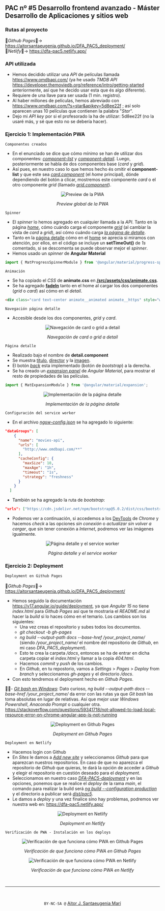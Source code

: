 ## PAC nº #5 Desarrollo frontend avanzado - Máster Desarrollo de Aplicaciones y sitios web

### Rutas al proyecto
🔗*Github Pages*🔗-> https://aitorsantaeugenia.github.io/DFA_PAC5_deployment/ <br>
🔗*Netlify*🔗-> https://dfa-pac5.netlify.app/

### API utilizada
- Hemos decidido utilizar una *API* de películas llamada https://www.omdbapi.com/ (ya he usado *TMDB API* https://developer.themoviedb.org/reference/intro/getting-started anteriormente, así que he decido usar esta que és algo diferente).
- Requiere de una llave para ser usada (1 min. registro).
- Al haber millones de películas, hemos abreviado con https://www.omdbapi.com/?s=star&apikey=5d8ee22f ; así solo aparecen unas 10 películas que contienen la palabra "*Star*".
- Dejo mi *API key* por si el profesorado la ha de utilizar: 5d8ee22f (no la usaré más, y sé que esto no se debería hacer).

### Ejercicio 1: Implementación PWA
<code>Componentes creados</code>
- En el enunciado se dice que cómo mínimo se han de utilizar dos componentes: <ins>*component-list*</ins> y <ins>*component-detail*</ins>. Luego, posteriormente se habla de dos componentes base (*card* y *grid*).
- Así pues, en nuestro caso lo que hemos hecho és omitir el **component-list** y que este sea <ins>*card.component*</ins> (el *home* principal), dónde dependiendo del botón a clicar, mostremos este componente *card* o el otro componente *grid* (llamado <ins>*grid.component*</ins>).

<div align="center">
<img alt="Preview de la PWA" src="./Practica/pac5/src/assets/images/img1.gif"   />
<p><i>Preview global de la PWA</i></p>
</div>

<code>Spinner</code>

- El *spinner* lo hemos agregado en cualquier llamada a la *API*. Tanto en la página <ins>*home*</ins>, cómo cuándo carga el componente <ins>*grid*</ins> (al cambiar la vista de *card* a *grid*), así cómo cuándo carga <ins>*la página de detalle*</ins>.
- Tanto en la <ins>página detalle</ins> cómo en el <ins>home</ins> se aprecia si miramos con atención, por ellos, en el código se incluye un **setTimeOut()** de *1s* comentado, si se descomenta se puede observar mejor el *spinner*.
- Hemos usado un *spinner* de **Angular Material**

```ts
import { MatProgressSpinnerModule } from '@angular/material/progress-spinner';
```

<code>Animación</code>

- Se ha copiado el *CSS* de **animate.css** en <ins>**/src/assets/css/animate.css**</ins>.
- Se ha agregado <ins>**fadeIn**</ins> tanto en el home al cargar los dos componentes (*grid* o *card*) así cómo en el *detail*.

```html
<div class="card text-center animate__animated animate__https" style="width: 50%;">
```

<code>Navegación página detalle</code>
- Accesible desde los dos componentes, *grid* y *card*.

<div align="center">
<img alt="Navegación de card o grid a detail" src="./Practica/pac5/src/assets/images/img2.gif"   />
<p><i>Navegación de card o grid a detail</i></p>
</div>

<code>Página detalle</code>

- Realizado bajo el nombre de **detail.component**
- Se muestra <ins>título</ins>, <ins>director</ins> y la <ins>imagen</ins>.
- El botón <ins>*back*</ins> esta implementado (botón de *bootstrap*) a la derecha.
- Se ha creado un <ins>*expansion panel*</ins> de *Angular Material*, para mostrar el resto de propiedades de las películas.

```ts
import { MatExpansionModule } from '@angular/material/expansion';
```

<div align="center">
<img alt="Implementación de la página detalle" src="./Practica/pac5/src/assets/images/img3.gif"   />
<p><i>Implementación de la página detalle</i></p>
</div>

<code>Configuración del service worker</code>

- En el archivo <ins>*ngsw-config.json*</ins> se ha agregado lo siguiente:

```json
"dataGroups": [
    {
      "name": "movies-api",
      "urls": [
        "http://www.omdbapi.com/**"
      ],
      "cacheConfig": {
        "maxSize": 10,
        "maxAge": "1h",
        "timeout": "1s",
        "strategy": "freshness"
      }
    }
  ]
```

- También se ha agregado la ruta de *bootstrap*:

```json
"urls": ["https://cdn.jsdelivr.net/npm/bootstrap@5.0.2/dist/css/bootstrap.min.css"]
```

- Podemos ver a continuación, si accedemos a los <ins>DevTools</ins> de *Chrome* y hacemos *check* a las opciones *sin conexión* o *actualizar sin volver a cargar*, que sin tener conexión a *Internet*, podremos ver las imágenes igualmente.

<div align="center">
<img alt="Página detalle y el service worker" src="./Practica/pac5/src/assets/images/img4.gif"   />
<p><i>Página detalle y el service worker</i></p>
</div>

###  Ejercicio 2: Deployment
<code>Deployment en Github Pages</code><br><br>
🔗*Github Pages*🔗-> https://aitorsantaeugenia.github.io/DFA_PAC5_deployment/
- Hemos seguido la documentación https://v17.angular.io/guide/deployment, ya que *Angular 15* no tiene *index.html* para *Github* *Pages* así que te mostraria el *README.md* al hacer la *build* si lo haces cómo en el temario. Los cambios son los siguientes:
    - Una vez creas el repositorio y subes todos los documentos.
    - *git checkout -b gh-pages*
    - *ng build --output-path docs --base-href /your_project_name/* (siendo */your_project_name/* el nombre del repositorio de *Github*, en mi caso *DFA_PAC5_deployment*).
    - Esto te crea la carpeta */docs*, entonces se ha de entrar en dicha carpeta copiar el *index.html* y llamar a la copia *404.html*.
    - Hacemos *commit* y *push* de los cambios.
    - En *Github*, en tu repostorio, vamos a *Settings* > *Pages* > *Deploy* from *branch* y seleccionamos *gh-pages* y el directorio */docs*.
- Con esto tendremos el deployment hecho en *Github Pages*.

🚨🚨- <ins>*Git bash* en *Windows*</ins>: Dato curioso, *ng build --output-path docs --base-href /your_project_name/* da error con las rutas ya que *Git bash* las toma absolutas en lugar de relativas. Así que mejor usar *Windows Powershell*, *Anaconda Prompt* o cualquier otra. <br> https://stackoverflow.com/questions/59341718/not-allowed-to-load-local-resource-error-on-chrome-angular-app-is-not-running

<div align="center">
<img alt="Deployment en Github Pages" src="./Practica/pac5/src/assets/images/img5.gif"   />
<p><i>Deployment en Github Pages</i></p>
</div>

<code>Deployment en Netlify</code>

- Hacemos login con Github
- En *Sites* le damos a <ins>*Add new site*</ins> y seleccionamos *Github* para que aparezcan nuestros repositorios. En caso de que no aparezca el repositorio de *Github* que quieras, te dará la opción de acceder a *Github* y elegir el repositorio en cuestión deseado para el *deployment*.
- Seleccionamos en nuestro caso <ins>*DFA-PAC5-deployment*</ins> y en las opciones, ponemos que se realice el *deploy* de la rama *main*, el comando para realizar la build será <ins>*ng build --configuration production*</ins> y el directorio a publicar será <ins>*dist/pac5*</ins>.
- Le damos a *deploy* y una vez finalice sino hay problemas, podremos ver nuestra web en: 
https://dfa-pac5.netlify.app/

<div align="center">
<img alt="Deployment en Netlify" src="./Practica/pac5/src/assets/images/img6.png"   />
<p><i>Deployment en Netlify</i></p>
</div>

<code>Verificación de PWA - Instalación en los deploys</code>

<div align="center">
<img alt="Verificación de que funciona cómo PWA en Github Pages" src="./Practica/pac5/src/assets/images/img7.png" />
<p><i>Verificación de que funciona cómo PWA en Github Pages</i></p>
</div>

<div align="center">
<img alt="Verificación de que funciona cómo PWA en Netlify" src="./Practica/pac5/src/assets/images/img8.png"   />
<p><i>Verificación de que funciona cómo PWA en Netlify</i></p>
</div>

<br><hr><br>
<div align="center">
    <code>BY-NC-SA @</code> <a href="https://github.com/AitorSantaeugenia">Aitor J. Santaeugenia Marí</a>
</div>